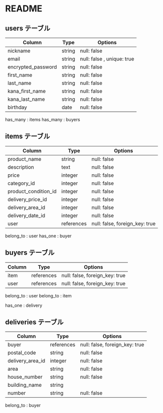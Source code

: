 
# README

## users テーブル

| Column             | Type   | Options     |
| ------------------ | ------ | ----------- |
| nickname           | string | null: false |
| email              | string | null: false , unique: true |
| encrypted_password | string | null: false |
| first_name         | string | null: false |
| last_name          | string | null: false |
| kana_first_name    | string | null: false |
| kana_last_name     | string | null: false |
| birthday           | date   | null: false |

has_many : items
has_many : buyers

## items テーブル

| Column               | Type       | Options                         |
| ------------         | ---------- | ------------------------------  |
| product_name         | string     | null: false                     |
| description          | text       | null: false                     |
| price                | integer    | null: false                     |
| category_id          | integer    | null: false                     |
| product_condition_id | integer    | null: false                     |
| delivery_price_id    | integer    | null: false                     |
| delivery_area_id     | integer    | null: false                     |
| delivery_date_id     | integer    | null: false                     |
| user                 | references | null: false, foreign_key: true  |

belong_to : user
has_one : buyer




##  buyers テーブル

| Column      | Type       | Options                             |
| ----------- | ---------- | ----------------------------------- |
| item        | references | null: false, foreign_key: true      |
| user        | references | null: false, foreign_key: true      |

belong_to : user
belong_to : item

has_one : delivery


## deliveries テーブル

| Column           | Type       | Options                             |
| -----------      | ---------- | ----------------------------------- |
| buyer            | references | null: false, foreign_key: true      |
| postal_code      | string     | null: false                         |
| delivery_area_id | integer    | null: false                         |
| area             | string     | null: false                         |
| house_number     | string     | null: false                         |
| building_name    | string     |                                     |
| number           | string     | null: false                         |

belong_to : buyer